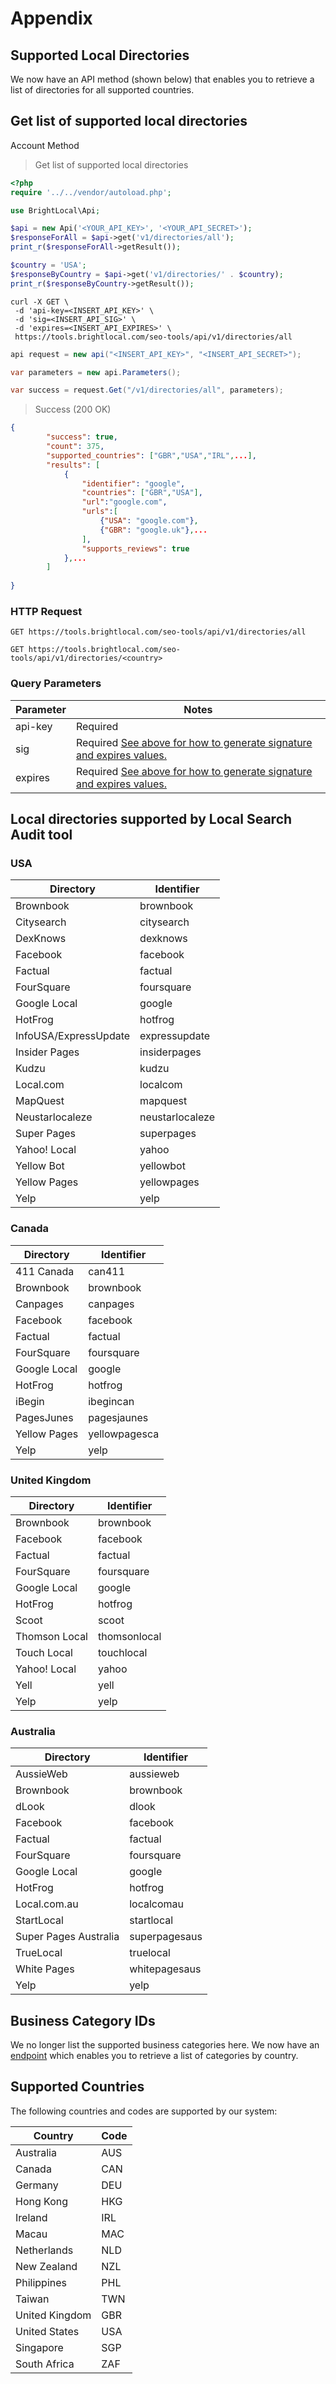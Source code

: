 # Appendix

## Supported Local Directories

We now have an API method (shown below) that enables you to retrieve a list of directories for all supported countries.

## Get list of supported local directories


<span class="label label-info">Account Method</span>

> Get list of supported local directories

```php
<?php
require '../../vendor/autoload.php';

use BrightLocal\Api;

$api = new Api('<YOUR_API_KEY>', '<YOUR_API_SECRET>');
$responseForAll = $api->get('v1/directories/all');
print_r($responseForAll->getResult());

$country = 'USA';
$responseByCountry = $api->get('v1/directories/' . $country);
print_r($responseByCountry->getResult());
```

```shell
curl -X GET \
 -d 'api-key=<INSERT_API_KEY>' \
 -d 'sig=<INSERT_API_SIG>' \
 -d 'expires=<INSERT_API_EXPIRES>' \
 https://tools.brightlocal.com/seo-tools/api/v1/directories/all
```

```csharp
api request = new api("<INSERT_API_KEY>", "<INSERT_API_SECRET>");

var parameters = new api.Parameters();

var success = request.Get("/v1/directories/all", parameters);
```

> Success (200 OK)

```json
{
		"success": true,
        "count": 375,
        "supported_countries": ["GBR","USA","IRL",...],
        "results": [
	       	{
		        "identifier": "google",
		        "countries": ["GBR","USA"],
		        "url":"google.com",
		        "urls":[
			        {"USA": "google.com"},
			        {"GBR": "google.uk"},...
		        ],
		        "supports_reviews": true
			},...	        
        ]
    
}
```

### HTTP Request

`GET https://tools.brightlocal.com/seo-tools/api/v1/directories/all`

`GET https://tools.brightlocal.com/seo-tools/api/v1/directories/<country>`

### Query Parameters

Parameter | Notes
--------- | -----
api-key | <span class="label label-required">Required</span>	
sig | <span class="label label-required">Required</span> [See above for how to generate signature and expires values.](#authentication)
expires | <span class="label label-required">Required</span> [See above for how to generate signature and expires values.](#authentication)

## Local directories supported by Local Search Audit tool

### USA

| Directory | Identifier |
|-----------------------|-----------------|
| Brownbook | brownbook |
| Citysearch | citysearch |
| DexKnows | dexknows |
| Facebook | facebook |
| Factual | factual |
| FourSquare | foursquare |
| Google Local | google |
| HotFrog | hotfrog |
| InfoUSA/ExpressUpdate | expressupdate |
| Insider Pages | insiderpages |
| Kudzu | kudzu |
| Local.com | localcom |
| MapQuest | mapquest |
| Neustarlocaleze | neustarlocaleze |
| Super Pages | superpages |
| Yahoo! Local | yahoo |
| Yellow Bot | yellowbot |
| Yellow Pages | yellowpages |
| Yelp | yelp |


### Canada

| Directory | Identifier |
|--------------|---------------|
| 411 Canada | can411 |
| Brownbook | brownbook |
| Canpages | canpages |
| Facebook | facebook |
| Factual | factual |
| FourSquare | foursquare |
| Google Local | google |
| HotFrog | hotfrog |
| iBegin | ibegincan |
| PagesJunes | pagesjaunes |
| Yellow Pages | yellowpagesca |
| Yelp | yelp |


### United Kingdom

| Directory | Identifier |
|---------------|--------------|
| Brownbook | brownbook |
| Facebook | facebook |
| Factual | factual |
| FourSquare | foursquare |
| Google Local | google |
| HotFrog | hotfrog |
| Scoot | scoot |
| Thomson Local | thomsonlocal |
| Touch Local | touchlocal |
| Yahoo! Local | yahoo |
| Yell | yell |
| Yelp | yelp |


### Australia

| Directory | Identifier |
|-----------------------|---------------|
| AussieWeb | aussieweb |
| Brownbook | brownbook |
| dLook | dlook |
| Facebook | facebook |
| Factual | factual |
| FourSquare | foursquare |
| Google Local | google |
| HotFrog | hotfrog |
| Local.com.au | localcomau |
| StartLocal | startlocal |
| Super Pages Australia | superpagesaus |
| TrueLocal | truelocal |
| White Pages | whitepagesaus |
| Yelp | yelp |


## Business Category IDs

We no longer list the supported business categories here. We now have an [endpoint](#business-categories) which enables you to retrieve a list of categories by country.

## Supported Countries

The following countries and codes are supported by our system:

Country|Code
---|---
Australia|AUS
Canada|CAN
Germany|DEU
Hong Kong|HKG
Ireland|IRL
Macau|MAC
Netherlands|NLD
New Zealand|NZL
Philippines|PHL
Taiwan|TWN
United Kingdom|GBR
United States|USA
Singapore|SGP
South Africa|ZAF
